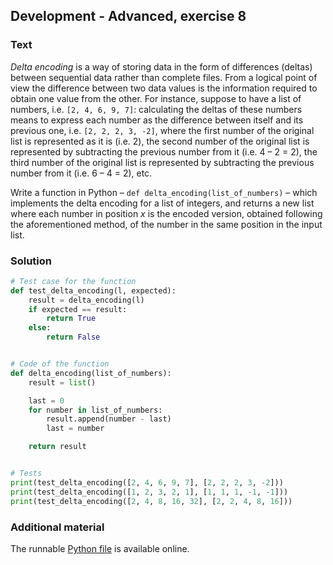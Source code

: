 ## Development - Advanced, exercise 8

### Text
*Delta encoding* is a way of storing data in the form of differences (deltas) between sequential data rather than complete files. From a logical point of view the difference between two data values is the information required to obtain one value from the other. For instance, suppose to have a list of numbers, i.e. `[2, 4, 6, 9, 7]`: calculating the deltas of these numbers means to express each number as the difference between itself and its previous one, i.e. `[2, 2, 2, 3, -2]`, where the first number of the original list is represented as it is (i.e. 2), the second number of the original list is represented by subtracting the previous number from it (i.e. 4 – 2 = 2), the third number of the original list is represented by subtracting the previous number from it (i.e. 6 – 4 = 2), etc.

Write a function in Python – `def delta_encoding(list_of_numbers)` – which implements the delta encoding for a list of integers, and returns a new list where each number in position *x* is the encoded version, obtained following the aforementioned method, of the number in the same position in the input list.

### Solution
```python
# Test case for the function
def test_delta_encoding(l, expected):
    result = delta_encoding(l)
    if expected == result:
        return True
    else:
        return False


# Code of the function
def delta_encoding(list_of_numbers):
    result = list()

    last = 0
    for number in list_of_numbers:
        result.append(number - last)
        last = number

    return result


# Tests
print(test_delta_encoding([2, 4, 6, 9, 7], [2, 2, 2, 3, -2]))
print(test_delta_encoding([1, 2, 3, 2, 1], [1, 1, 1, -1, -1]))
print(test_delta_encoding([2, 4, 8, 16, 32], [2, 2, 4, 8, 16]))
``` 

### Additional material
The runnable [Python file](exercise_8.py) is available online.
